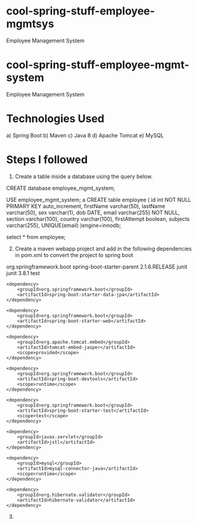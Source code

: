 # cool-spring-stuff-employee-mgmtsys
Employee Management System


# cool-spring-stuff-employee-mgmt-system
Employee Management System


# Technologies Used

a) Spring Boot
b) Maven
c) Java 8
d) Apache Tomcat
e) MySQL



# Steps I followed


1. Create a table inside a database using the query below.

CREATE database employee_mgmt_system;

USE employee_mgmt_system;
a
CREATE table employee (
	id int NOT NULL PRIMARY KEY auto_increment,
	firstName varchar(50),
	lastName varchar(50),
	sex varchar(1),
	dob DATE,
	email varchar(255) NOT NULL,
	section varchar(100),
	country varchar(100),
	firstAttempt boolean,
	subjects varchar(255),
	UNIQUE(email)
)engine=innodb;

select * from employee;


2. Create a maven webapp project and add in the following dependencies in pom.xml to convert the project to spring boot

  <parent>
	<groupId>org.springframework.boot</groupId>
	<artifactId>spring-boot-starter-parent</artifactId>
	<version>2.1.6.RELEASE</version>
  </parent>

  <dependencies>
    <dependency>
      <groupId>junit</groupId>
      <artifactId>junit</artifactId>
      <version>3.8.1</version>
      <scope>test</scope>
    </dependency>
    
	<dependency>
	    <groupId>org.springframework.boot</groupId>
	    <artifactId>spring-boot-starter-data-jpa</artifactId>
	</dependency>
	
	<dependency>
	    <groupId>org.springframework.boot</groupId>
	    <artifactId>spring-boot-starter-web</artifactId>
	</dependency>
	
	<dependency>
	    <groupId>org.apache.tomcat.embed</groupId>
	    <artifactId>tomcat-embed-jasper</artifactId>
	    <scope>provided</scope>
	</dependency>
	
	<dependency>
	    <groupId>org.springframework.boot</groupId>
	    <artifactId>spring-boot-devtools</artifactId>
	    <scope>runtime</scope>
	</dependency>
	
	<dependency>
	    <groupId>org.springframework.boot</groupId>
	    <artifactId>spring-boot-starter-test</artifactId>
	    <scope>test</scope>
	</dependency>
	
	<dependency>
	    <groupId>javax.servlet</groupId>
	    <artifactId>jstl</artifactId>
	</dependency>
	
	<dependency>
	    <groupId>mysql</groupId>
	    <artifactId>mysql-connector-java</artifactId>
	    <scope>runtime</scope>
	</dependency>
	
	<dependency>
	    <groupId>org.hibernate.validator</groupId>
	    <artifactId>hibernate-validator</artifactId>
	</dependency>
  </dependencies>

3. 
